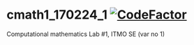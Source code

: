 # cmath1_170224_1 [![CodeFactor](https://www.codefactor.io/repository/github/zerumi/cmath1_170224_1/badge)](https://www.codefactor.io/repository/github/zerumi/cmath1_170224_1)

Computational mathematics Lab #1, ITMO SE (var no 1)

